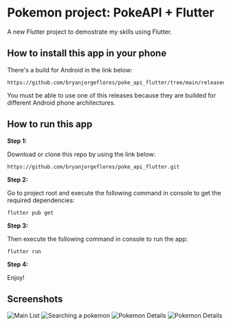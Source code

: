 # Pokemon project: PokeAPI + Flutter

A new Flutter project to demostrate my skills using Flutter.

## How to install this app in your phone
There's a build for Android in the link below:
```
https://github.com/bryanjorgeflores/poke_api_flutter/tree/main/released
```
You must be able to use one of this releases because they are builded for different Android phone architectures.

## How to run this app

**Step 1:**

Download or clone this repo by using the link below:
```
https://github.com/bryanjorgeflores/poke_api_flutter.git
```

**Step 2:**

Go to project root and execute the following command in console to get the required dependencies: 

```
flutter pub get 
```

**Step 3:**

Then execute the following command in console to run the app: 

```
flutter run 
```

**Step 4:**

Enjoy!

## Screenshots
![Main List](screenshots/screenshot_0.jpeg)
![Searching a pokemon](screenshots/screenshot_2.jpeg)
![Pokemon Details](screenshots/screenshot_1.jpeg)
![Pokemon Details](screenshots/screenshot_3.jpeg)

